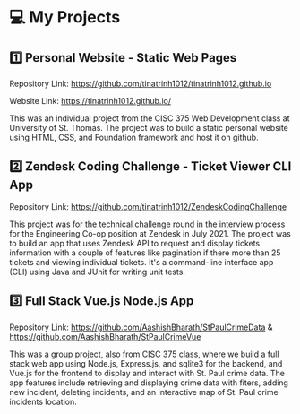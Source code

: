 # :computer: My Projects

## :one: Personal Website - Static Web Pages

Repository Link: https://github.com/tinatrinh1012/tinatrinh1012.github.io

Website Link: https://tinatrinh1012.github.io/

This was an individual project from the CISC 375 Web Development class at University of St. Thomas. The project was to build a static personal website using HTML, CSS, and Foundation framework and host it on github.

## :two: Zendesk Coding Challenge - Ticket Viewer CLI App

Repository Link: https://github.com/tinatrinh1012/ZendeskCodingChallenge 

This project was for the technical challenge round in the interview process for the Engineering Co-op position at Zendesk in July 2021. The project was to build an app that uses Zendesk API to request and display tickets information with a couple of features like pagination if there more than 25 tickets and viewing individual tickets. It's a command-line interface app (CLI) using Java and JUnit for writing unit tests. 

## :three: Full Stack Vue.js Node.js App 

Repository Link: https://github.com/AashishBharath/StPaulCrimeData & https://github.com/AashishBharath/StPaulCrimeVue

This was a group project, also from CISC 375 class, where we build a full stack web app using Node.js, Express.js, and sqlite3 for the backend, and Vue.js for the frontend to display and interact with St. Paul crime data. The app features include retrieving and displaying crime data with fiters, adding new incident, deleting incidents, and an interactive map of St. Paul crime incidents location. 

